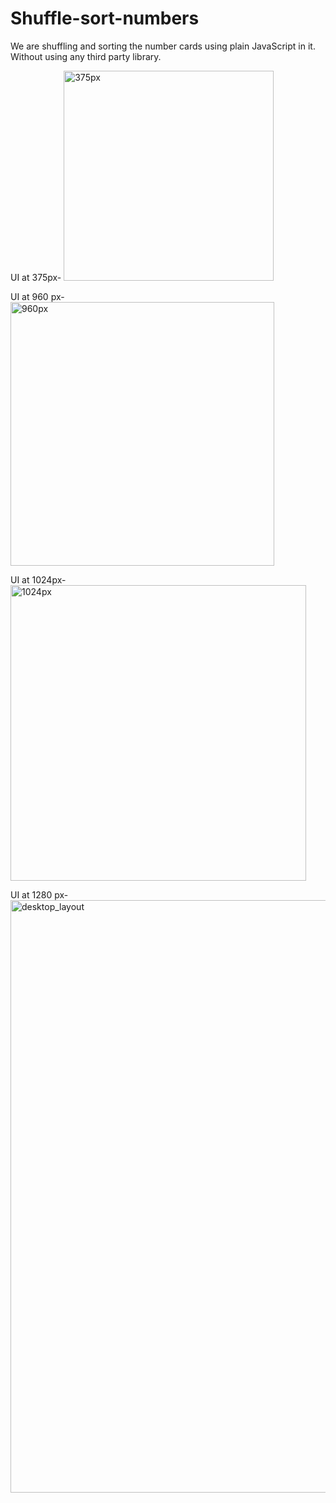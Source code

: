 # Shuffle-sort-numbers
We are shuffling and sorting the number cards using plain JavaScript in it. Without using any third party library.

UI at 375px-
<img width="336" alt="375px" src="https://user-images.githubusercontent.com/25819684/133651592-56d2641a-60da-4461-b681-0d5d2e9d058d.PNG">

UI at 960 px-
<img width="422" alt="960px" src="https://user-images.githubusercontent.com/25819684/133651624-082f852f-cecd-4259-b276-bfbc7c4a0b3c.PNG">

UI at 1024px-
<img width="473" alt="1024px" src="https://user-images.githubusercontent.com/25819684/133651943-bf946109-422f-473d-a277-70d5ff22e69c.PNG">


UI at 1280 px-
<img width="948" alt="desktop_layout" src="https://user-images.githubusercontent.com/25819684/133651717-cf609c8d-4985-45f6-b6c2-ae49dbdc75db.PNG">

